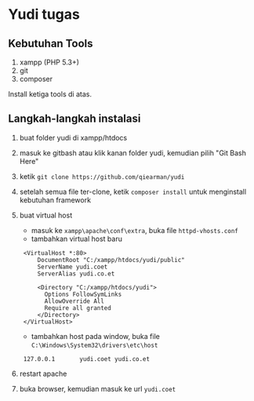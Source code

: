 # Yudi tugas

## Kebutuhan Tools
1. xampp (PHP 5.3+)
2. git
3. composer

Install ketiga tools di atas.

## Langkah-langkah instalasi
1. buat folder yudi di xampp/htdocs
2. masuk ke gitbash atau klik kanan folder yudi, kemudian pilih "Git Bash Here"
3. ketik `git clone https://github.com/qiearman/yudi` 
4. setelah semua file ter-clone, ketik `composer install` untuk menginstall kebutuhan framework
5. buat virtual host
   
   - masuk ke `xampp\apache\conf\extra`, buka file `httpd-vhosts.conf`
   - tambahkan virtual host baru
   
   ```
    <VirtualHost *:80>
        DocumentRoot "C:/xampp/htdocs/yudi/public"
        ServerName yudi.coet
        ServerAlias yudi.co.et
        
        <Directory "C:/xampp/htdocs/yudi">
          Options FollowSymLinks
          AllowOverride All
          Require all granted
        </Directory>
    </VirtualHost>
   ```
   - tambahkan host pada window, buka file `C:\Windows\System32\drivers\etc\host`
   
   ```
    127.0.0.1       yudi.coet yudi.co.et
   ```
   
6. restart apache
7. buka browser, kemudian masuk ke url `yudi.coet`
   
   